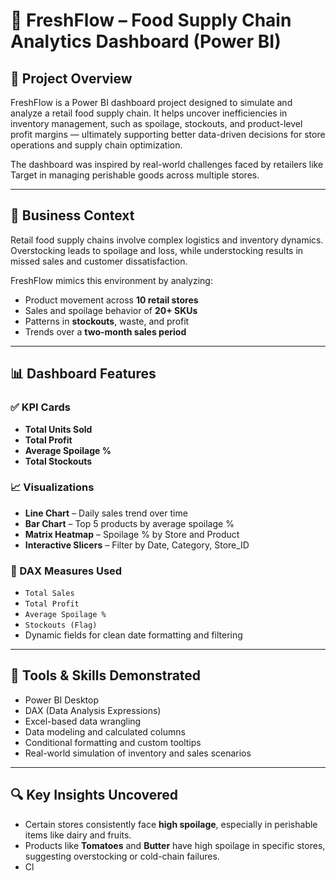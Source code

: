 # 🥬 FreshFlow – Food Supply Chain Analytics Dashboard (Power BI)

## 🚀 Project Overview

FreshFlow is a Power BI dashboard project designed to simulate and analyze a retail food supply chain. It helps uncover inefficiencies in inventory management, such as spoilage, stockouts, and product-level profit margins — ultimately supporting better data-driven decisions for store operations and supply chain optimization.

The dashboard was inspired by real-world challenges faced by retailers like Target in managing perishable goods across multiple stores.

---

## 🧠 Business Context

Retail food supply chains involve complex logistics and inventory dynamics. Overstocking leads to spoilage and loss, while understocking results in missed sales and customer dissatisfaction.

FreshFlow mimics this environment by analyzing:
- Product movement across **10 retail stores**
- Sales and spoilage behavior of **20+ SKUs**
- Patterns in **stockouts**, waste, and profit
- Trends over a **two-month sales period**

---

## 📊 Dashboard Features

### ✅ KPI Cards
- **Total Units Sold**
- **Total Profit**
- **Average Spoilage %**
- **Total Stockouts**

### 📈 Visualizations
- **Line Chart** – Daily sales trend over time
- **Bar Chart** – Top 5 products by average spoilage %
- **Matrix Heatmap** – Spoilage % by Store and Product
- **Interactive Slicers** – Filter by Date, Category, Store_ID

### 🎯 DAX Measures Used
- `Total Sales`
- `Total Profit`
- `Average Spoilage %`
- `Stockouts (Flag)`
- Dynamic fields for clean date formatting and filtering

---

## 🧰 Tools & Skills Demonstrated

- Power BI Desktop
- DAX (Data Analysis Expressions)
- Excel-based data wrangling
- Data modeling and calculated columns
- Conditional formatting and custom tooltips
- Real-world simulation of inventory and sales scenarios

---

## 🔍 Key Insights Uncovered

- Certain stores consistently face **high spoilage**, especially in perishable items like dairy and fruits.
- Products like **Tomatoes** and **Butter** have high spoilage in specific stores, suggesting overstocking or cold-chain failures.
- Cl

